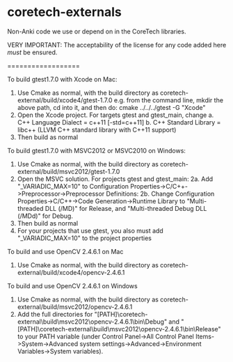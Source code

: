 coretech-externals
==================

Non-Anki code we use or depend on in the CoreTech libraries.

VERY IMPORTANT: The acceptability of the license for any code added here *must* be ensured.

==================

To build gtest1.7.0 with Xcode on Mac:
1. Use Cmake as normal, with the build directory as coretech-external/build/xcode4/gtest-1.7.0
    e.g.  from the command line, mkdir the above path, cd into it, and then do:
             cmake ../../../gtest -G "Xcode"
2. Open the Xcode project. For targets gtest and gtest_main, change
    a. C++ Language Dialect = c++11 [-std=c++11]
    b. C++ Standard Library = libc++ (LLVM C++ standard library with C++11 support)
3. Then build as normal

To build gtest1.7.0 with MSVC2012 or MSVC2010 on Windows:
1. Use Cmake as normal, with the build directory as coretech-external/build/msvc2012/gtest-1.7.0
2. Open the MSVC solution. For projects gtest and gtest_main:
	2a. Add "_VARIADIC_MAX=10" to Configuration Properties->C/C++->Preprocessor->Preprocessor Definitions:
	2b. Change Configuration Properties->C/C++->Code Generation->Runtime Library to "Multi-threaded DLL (/MD)" for Release, and "Multi-threaded Debug DLL (/MDd)" for Debug.
3. Then build as normal
4. For your projects that use gtest, you also must add "_VARIADIC_MAX=10" to the project properties

To build and use OpenCV 2.4.6.1 on Mac
1. Use Cmake as normal, with the build directory as coretech-external/build/xcode4/opencv-2.4.6.1

To build and use OpenCV 2.4.6.1 on Windows
1. Use Cmake as normal, with the build directory as coretech-external/build/msvc2012/opencv-2.4.6.1
2. Add the full directories for "[PATH]\coretech-external\build\msvc2012\opencv-2.4.6.1\bin\Debug" and "[PATH]\coretech-external\build\msvc2012\opencv-2.4.6.1\bin\Release" to your PATH variable (under Control Panel->All Control Panel Items->System->Advanced system settings->Advanced->Environment Variables->System variables).

